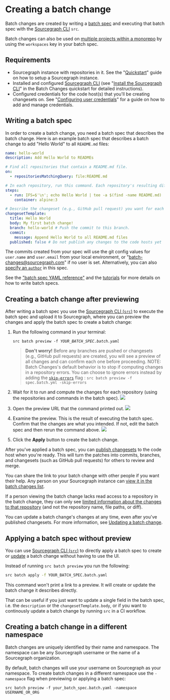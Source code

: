 # Creating a batch change

Batch changes are created by writing a [batch spec](../references/batch_spec_yaml_reference.md) and executing that batch spec with the [Sourcegraph CLI](https://github.com/sourcegraph/src-cli) `src`.

Batch changes can also be used on [multiple projects within a monorepo](./creating_changesets_per_project_in_monorepos.md) by using the `workspaces` key in your batch spec.

## Requirements

- Sourcegraph instance with repositories in it. See the "[Quickstart](../../index.md#quick-install)" guide on how to setup a Sourcegraph instance.
- Installed and configured [Sourcegraph CLI](https://github.com/sourcegraph/src-cli) (see "[Install the Sourcegraph CLI](../quickstart.md#install-the-sourcegraph-cli)" in the Batch Changes quickstart for detailed instructions).
- Configured credentials for the code host(s) that you'll be creating changesets on. See "[Configuring user credentials](configuring_credentials.md)" for a guide on how to add and manage credentials.

## Writing a batch spec

In order to create a batch change, you need a batch spec that describes the batch change. Here is an example batch spec that describes a batch change to add "Hello World" to all `README.md` files:

```yaml
name: hello-world
description: Add Hello World to READMEs

# Find all repositories that contain a README.md file.
on:
  - repositoriesMatchingQuery: file:README.md

# In each repository, run this command. Each repository's resulting diff is captured.
steps:
  - run: IFS=$'\n'; echo Hello World | tee -a $(find -name README.md)
    container: alpine:3

# Describe the changeset (e.g., GitHub pull request) you want for each repository.
changesetTemplate:
  title: Hello World
  body: My first batch change!
  branch: hello-world # Push the commit to this branch.
  commit:
    message: Append Hello World to all README.md files
  published: false # Do not publish any changes to the code hosts yet
```

The commits created from your spec will use the git config values for `user.name` and `user.email` from your local environment, or "batch-changes@sourcegraph.com" if no user is set. Alternatively, you can also [specify an `author`](../references/batch_spec_yaml_reference.md#changesettemplate-commit-author) in this spec.

See the ["batch spec YAML reference"](../references/batch_spec_yaml_reference.md) and the [tutorials](../tutorials/index.md) for more details on how to write batch specs.

## Creating a batch change after previewing

After writing a batch spec you use the [Sourcegraph CLI (`src`)](https://github.com/sourcegraph/src-cli) to execute the batch spec and upload it to Sourcegraph, where you can preview the changes and apply the batch spec to create a batch change:

1. Run the following command in your terminal:

    <pre><code>src batch preview -f <em>YOUR_BATCH_SPEC.batch.yaml</em></code></pre>

    > **Don't worry!** Before any branches are pushed or changesets (e.g., GitHub pull requests) are created, you will see a preview of all changes and can confirm each one before proceeding.
    > NOTE: Batch Changes's default behavior is to stop if computing changes in a repository errors. You can choose to ignore errors instead by adding the [`skip-errors`](../../cli/references/batch/preview.md) flag : `src batch preview -f spec.batch.yml -skip-errors`

1. Wait for it to run and compute the changes for each repository (using the repositories and commands in the batch spec).
    <img src="https://sourcegraphstatic.com/docs/images/batch_changes/src_batch_preview_waiting.png" class="screenshot">
1. Open the preview URL that the command printed out.
    <img src="https://sourcegraphstatic.com/docs/images/batch_changes/src_batch_preview_link.png" class="screenshot">
1. Examine the preview. This is the result of executing the batch spec. Confirm that the changes are what you intended. If not, edit the batch spec and then rerun the command above.
    <img src="https://sourcegraphstatic.com/docs/images/batch_changes/browser_batch_preview.png" class="screenshot">
1. Click the **Apply** button to create the batch change.

After you've applied a batch spec, you can [publish changesets](publishing_changesets.md) to the code host when you're ready. This will turn the patches into commits, branches, and changesets (such as GitHub pull requests) for others to review and merge.

You can share the link to your batch change with other people if you want their help. Any person on your Sourcegraph instance can [view it in the batch changes list](viewing_batch_changes.md).

If a person viewing the batch change lacks read access to a repository in the batch change, they can only see [limited information about the changes to that repository](../explanations/permissions_in_batch_changes.md#repository-permissions-for-batch-changes) (and not the repository name, file paths, or diff).

You can update a batch change's changes at any time, even after you've published changesets. For more information, see [Updating a batch change](updating_a_batch_change.md).

## Applying a batch spec without preview

You can use [Sourcegraph CLI (`src`)](https://github.com/sourcegraph/src-cli) to directly apply a batch spec to create or [update](updating_a_batch_change.md) a batch change without having to use the UI.

Instead of running `src batch preview` you run the following:

```bash
src batch apply -f YOUR_BATCH_SPEC.batch.yaml
```

This command won't print a link to a preview. It will create or update the batch change it describes directly.

That can be useful if you just want to update a single field in the batch spec, i.e. the `description` or the `changesetTemplate.body`, or if you want to continously update a batch change by running `src` in a CI workflow.

## Creating a batch change in a different namespace

Batch changes are uniquely identified by their name and namespace. The namespace can be any Sourcegraph username or the name of a Sourcegraph organization.

By default, batch changes will use your username on Sourcegraph as your namespace. To create batch changes in a different namespace use the `-namespace` flag when previewing or applying a batch spec:

```
src batch preview -f your_batch_spec.batch.yaml -namespace USERNAME_OR_ORG
```

